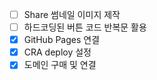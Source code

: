 - [ ] Share 썸네일 이미지 제작
- [ ] 하드코딩된 버튼 코드 반복문 활용
- [x] GitHub Pages 연결
- [x] CRA deploy 설정
- [x] 도메인 구매 및 연결
